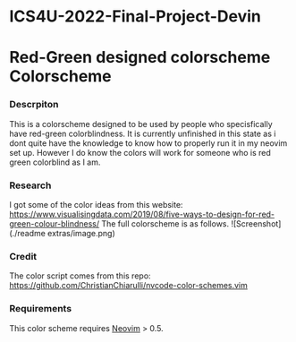 # ICS4U-2022-Final-Project-Devin
# Red-Green designed colorscheme Colorscheme

### Descrpiton
This is a colorscheme designed to be used by people who specisfically have red-green colorblindness. It is currently unfinished in this state as i dont quite have the knowledge to know how to properly run it in my neovim set up. However I do know the colors will work for someone who is red green colorblind as I am.

### Research
I got some of the color ideas from this website: https://www.visualisingdata.com/2019/08/five-ways-to-design-for-red-green-colour-blindness/ 
The full colorscheme is as follows. 
![Screenshot](./readme extras/image.png)


### Credit

The color script comes from this repo: https://github.com/ChristianChiarulli/nvcode-color-schemes.vim


### Requirements 

This color scheme requires [Neovim](https://neovim.io/) > 0.5.
